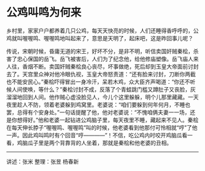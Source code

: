 # 公鸡叫鸣为何来

乡村里，家家户户都养着几只公鸡，每天天快亮的时候，人们还睡得香呼呼的，公鸡就叫喔喔鸣、喔喔鸣地叫起来了，意思是天明了，起床吧，这是昨回事儿呢？

传说，宋朝时候，昏庸无道的宋王，好坏不分，是非不明，听信卖国奸贼秦桧，杀害了忠心保国的岳飞。岳飞被害后，人们为了纪念他，给他修庙塑像。岳飞庙人来人往，香烟不断。卖国奸贼秦桧良心丧尽，坏事做绝，死后却到玉皇大帝面前讨封去了。天宫里众神对他冷眼仇视，玉皇大帝怒责道：“还有脸来讨封，刀断你两截也不能安民心。”秦桧吓得冒出一身冷汗，呆若木鸡，众大臣齐声喝道：“你还不听候人间使唤，等什么？”秦桧讨封不成，反落了个青蛙跳门槛又蹲肚子又丧脸，灰溜溜地回到人间。他作贼心虚没脸见人，今儿个这里躲躲，明个儿那里藏藏。一天夜里趁人不防，领着老婆躲到鸡窝里。老婆说：“咱们要躲到何年何月，不睡也罢，总得有个安身处。”一句话提醒了他，他对老婆说：“不愧咱俩夫妻一一场，还是你想得好。”他和老婆一起钻进公鸡脑子里，每天夜里不睡，藏起来不见人。秦桧在每天伸长脖子“喔喔鸣、喔喔鸣”叫的时候，他老婆看到他那付可怜相就“哼”了他一声。因此鸡叫鸣时有个回音“哼————”！不信，吃公鸡内时咬开鸡脑瓜看一看，鸡脑瓜子里是两个背靠背的人坐着，那就是秦桧和他老婆的丑相。

---

讲述：张米
整理：张昱 杨春新

